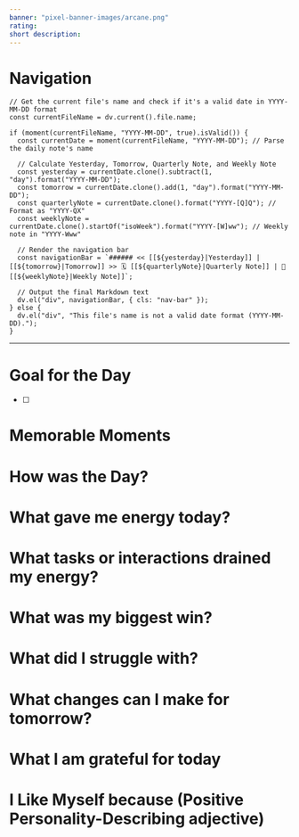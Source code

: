 ```yaml
---
banner: "pixel-banner-images/arcane.png"
rating: 
short description:
---
```

# Navigation
```dataviewjs
// Get the current file's name and check if it's a valid date in YYYY-MM-DD format
const currentFileName = dv.current().file.name;

if (moment(currentFileName, "YYYY-MM-DD", true).isValid()) {
  const currentDate = moment(currentFileName, "YYYY-MM-DD"); // Parse the daily note's name

  // Calculate Yesterday, Tomorrow, Quarterly Note, and Weekly Note
  const yesterday = currentDate.clone().subtract(1, "day").format("YYYY-MM-DD");
  const tomorrow = currentDate.clone().add(1, "day").format("YYYY-MM-DD");
  const quarterlyNote = currentDate.clone().format("YYYY-[Q]Q"); // Format as "YYYY-QX"
  const weeklyNote = currentDate.clone().startOf("isoWeek").format("YYYY-[W]ww"); // Weekly note in "YYYY-Www"

  // Render the navigation bar
  const navigationBar = `###### << [[${yesterday}|Yesterday]] | [[${tomorrow}|Tomorrow]] >> 🗓️ [[${quarterlyNote}|Quarterly Note]] | 📆 [[${weeklyNote}|Weekly Note]]`;

  // Output the final Markdown text
  dv.el("div", navigationBar, { cls: "nav-bar" });
} else {
  dv.el("div", "This file's name is not a valid date format (YYYY-MM-DD).");
}
```
---
# Goal for the Day
- [ ] 

# Memorable Moments


# How was the Day?


# What gave me energy today?


# What tasks or interactions drained my energy?


# What was my biggest win?


# What did I struggle with?


# What changes can I make for tomorrow?


# What I am grateful for today


# I Like Myself because (Positive Personality-Describing adjective)
